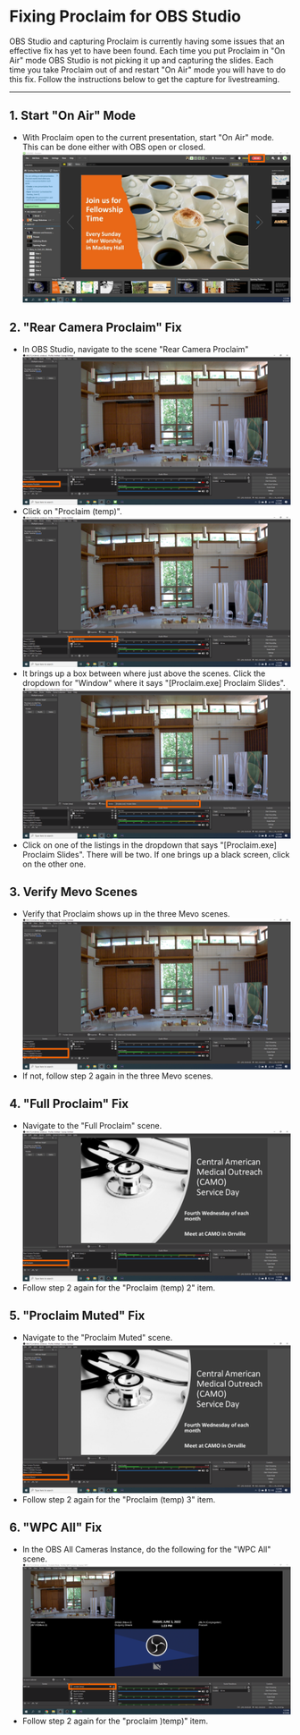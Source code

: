 # Fixing Proclaim for OBS Studio

OBS Studio and capturing Proclaim is currently having some issues that an effective fix has yet to have been found. Each time you put Proclaim in "On Air" mode OBS Studio is not picking it up and capturing the slides. Each time you take Proclaim out of and restart "On Air" mode you will have to do this fix. Follow the instructions below to get the capture for livestreaming. 

---

## 1. Start "On Air" Mode
 - With Proclaim open to the current presentation, start "On Air" mode. This can be done either with OBS open or closed.
   ![On Air Mode](../assets/images/fixing-proclaim/proclaim-on-air.png)

## 2. "Rear Camera Proclaim" Fix
 - In OBS Studio, navigate to the scene "Rear Camera Proclaim"
  ![OBS Rear Camera Proclaim](../assets/images/fixing-proclaim/proclaim-rear-cam-scene.png)
 - Click on "Proclaim (temp)".
  ![OBS Rear Camera Proclaim](../assets/images/fixing-proclaim/proclaim-rear-cam-temp.png)
 - It brings up a box between where just above the scenes. Click the dropdown for "Window" where it says "[Proclaim.exe] Proclaim Slides".
  ![OBS Rear Camera Proclaim](../assets/images/fixing-proclaim/proclaim-rear-cam-window.png)
 - Click on one of the listings in the dropdown that says "[Proclaim.exe] Proclaim Slides". There will be two. If one brings up a black screen, click on the other one.

## 3. Verify Mevo Scenes
 - Verify that Proclaim shows up in the three Mevo scenes.
  ![OBS Mevo Camera Scenes](../assets/images/fixing-proclaim/proclaim-mevo.png)
 - If not, follow step 2 again in the three Mevo scenes.

## 4. "Full Proclaim" Fix
 - Navigate to the "Full Proclaim" scene.
  ![OBS Full Proclaim](../assets/images/fixing-proclaim/proclaim-full.png)
 - Follow step 2 again for the "Proclaim (temp) 2" item.

## 5. "Proclaim Muted" Fix
 - Navigate to the "Proclaim Muted" scene.
  ![OBS Proclaim Muted](../assets/images/fixing-proclaim/proclaim-muted.png)
 - Follow step 2 again for the "Proclaim (temp) 3" item.

## 6. "WPC All" Fix
 - In the OBS All Cameras Instance, do the following for the "WPC All" scene.
  ![OBS WPC All](../assets/images/fixing-proclaim/proclaim-all.png)
 - Follow step 2 again for the "proclaim )temp)" item.